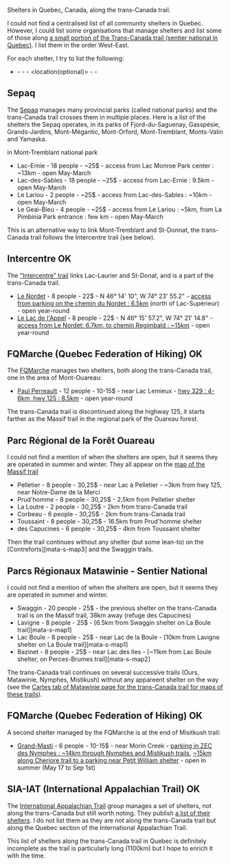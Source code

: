 
Shelters in Quebec, Canada, along the trans-Canada trail.

I could not find a centralised list of all community shelters in Quebec. However, I could list some organisations that manage shelters and list some of those along [a small portion of the Trans-Canada trail (sentier national in Quebec)][mata-s]. I list them in the order West-East.

For each shelter, I try to list the following:

 - <name> - <capacity> - <price per night per person> - <location(optional)> - <access> - <opening period>

## Sepaq

The [Sepaq][sepaq] manages many provincial parks (called national parks) and the trans-Canada trail crosses them in multiple places. Here is a list of the shelters the Sepaq operates, in its parks of Fjord-du-Saguenay, Gasspésie, Grands-Jardins, Mont-Mégantic, Mont-Orford, Mont-Tremblant, Monts-Valin and Yamaska.

in Mont-Tremblant national park

- Lac-Ernie - 18 people - ~25$ - access from Lac Monroe Park center : ~13km - open May-March
- Lac-des-Sables - 18 people - ~25$ - access from Lac-Ernie : 9.5km - open May-March
- Le Lariou - 2 people - ~25$ - access from Lac-des-Sables : ~10km - open May-March
- Le Geai-Bleu - 4 people - ~25$ - access from Le Lariou : ~5km, from La Pimbinia Park entrance : few km - open May-March

This is an alternative way to link Mont-Tremblant and St-Donnat, the trans-Canada trail follows the Intercentre trail (see below).

## Intercentre OK

The ["Intercentre" trail][icentre] links Lac-Laurier and St-Donat, and is a part of the trans-Canada trail.

- [Le Nordet][icentre-s] - 8 people - 22$ - N 46° 14' 10", W 74° 23' 55.2" - [access from parking on the chemin du Nordet : 6.5km][icentre-t] (north of Lac-Supérieur) - open year-round
- [Le Lac de l'Appel][icentre-s] - 8 people - 22$ - N 46° 15' 57.2", W 74° 21' 14.8" - [access from Le Nordet: 6.7km, to chemin Regimbald : ~15km][icentre-t] - open year-round


## FQMarche (Quebec Federation of Hiking) OK

The [FQMarche][fqm] manages two shelters, both along the trans-Canada trail, one in the area of Mont-Ouareau:

- [Paul Perreault][fqm-s-pp] - 12 people - 10-15$ - near Lac Lemieux - [hwy 329 : 4-6km, hwy 125 : 8.5km][fqm-s-pp-map] - open year-round

The trans-Canada trail is discontinued along the highway 125, it starts farther as the Massif trail in the regional park of the Ouareau forest.

## Parc Régional de la Forêt Ouareau

I could not find a mention of when the shelters are open, but it seems they are operated in summer and winter. They all appear on the [map of the Massif trail][ouareau-s-map]

 - Pelletier - 8 people - 30,25$ - near Lac à Pelletier - ~3km from hwy 125, near Notre-Dame de la Merci
 - Prud'homme - 8 people - 30,25$ - 2.5km from Pelletier shelter
 - La Loutre - 2 people - 30,25$ - 2km from trans-Canada trail
 - Corbeau - 6 people - 30,25$ - 2km from trans-Canada trail
 - Toussaint - 8 people - 30,25$ - 16.5km from Prud'homme shelter
 - des Capucines - 6 people - 30,25$ - 4km from Toussaint shelter

Then the trail continues without any shelter (but some lean-to) on the [Contreforts][mata-s-map3] and the Swaggin trails.

## Parcs Régionaux Matawinie - Sentier National

I could not find a mention of when the shelters are open, but it seems they are operated in summer and winter.

- Swaggin - 20 people - 25$ - the previous shelter on the trans-Canada trail is on the Massif trail, 38km away (refuge des Capucines)
- Lavigne - 8 people - 25$ - [6.5km from Swaggin shelter on La Boule trail][mata-s-map1]
- Lac Boule - 8 people - 25$ - near Lac de la Boule - [10km from Lavigne shelter on La Boule trail][mata-s-map1]
- Bazinet - 8 people - 25$ - near Lac des Iles - [~11km from Lac Boule shelter, on Perces-Brumes trail][mata-s-map2]

The trans-Canada trail continues on several successive trails (Ours, Matawinie, Nymphes, Mistikush) without any appareent shelter on the way (see the [Cartes tab of Matawinie page for the trans-Canada trail for maps of these trails][mata]).

## FQMarche (Quebec Federation of Hiking) OK

A second shelter managed by the FQMarche is at the end of Misitkush trail:

- [Grand-Masti][fqm-s-gm] - 6 people - 10-15$ - near Morin Creek - [parking in ZEC des Nymphes : ~14km through Nymphes and Mistikush trails][fqm-s-gm-map], [~15km along Cheriore trail to a parking near Petit William shelter][fqm-s-gm-map1] - open in summer (May 17 to Sep 1st)




## SIA-IAT (International Appalachian Trail) OK

The [International Appalachian Trail][iat] group manages a set of shelters, not along the trans-Canada but still worth noting. They publish [a list of their shelters][iat-s]. I do not list them as they are not along the trans-Canada trail but along the Quebec section of the International Appalachian Trail.


This list of shelters along the trans-Canada trail in Quebec is definitely incomplete as the trail is particularly long (1100km) but I hope to enrich it with the time.

[sepaq]: http://www.sepaq.com/
[iat]: http://www.sia-iat.com/en/accueil.html
[iat-s]: http://www.sia-iat.com/en/hebergement_sites_SIA_Qc.html
[fqm]: http://www.fqmarche.qc.ca
[icentre]: http://www.intercentre.qc.ca/

[fqm-s-pp]: http://www.fqmarche.qc.ca/index1.asp?id=729
[fqm-s-pp-map]: http://www.parcsregionaux.org/wp-content/uploads/2013/06/8x14_sn_mont-ouareau_2_v21.pdf
[fqm-s-gm]: http://www.fqmarche.qc.ca/index1.asp?id=730
[fqm-s-gm-map]: http://www.fqmarche.qc.ca/uploads/refuge_grandmasticarte.pdf
[fqm-s-gm-map1]: http://www.fqmarche.qc.ca/uploads/SNQ-Cheriore_C.jpg

[icentre-s]: http://www.intercentre.qc.ca/index.php?idPage=refuge&p=2
[icentre-t]: http://www.intercentre.qc.ca/index.php?idPage=sentier&p=7

[mata]: http://www.parcsregionaux.org/parcs-regionaux/parcs/sentier-national/
[mata-s]: http://www.parcsregionaux.org/wp-content/uploads/2013/06/TABLEAU-DES-SENTIERS.pdf
[mata-s-map-1]: http://www.parcsregionaux.org/wp-content/uploads/2013/06/8x14_sn_swaggin_boule_5_sept_201211.pdf
[mata-s-map-2]: http://www.parcsregionaux.org/wp-content/uploads/2013/06/8x14_sn_perces_brumes_6_nov_20122.pdf
[mata-s-map-3]: http://www.parcsregionaux.org/wp-content/uploads/2013/06/8x14_sn_contreforts_4_nov_20121.pdf

[ouareau-s-map]: http://www.parcsregionaux.org/wp-content/uploads/2013/06/carte_fora_t_ouareau1.pdf
